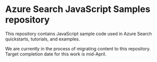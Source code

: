 # Azure Search JavaScript Samples repository

This repository contains JavaScript sample code used in Azure Search quickstarts, tutorials, and examples.

We are currently in the process of migrating content to this repository. Target completion date for this work is mid-April.